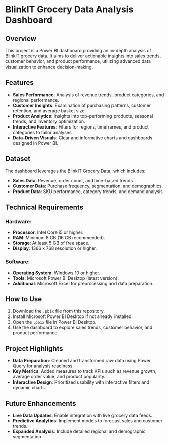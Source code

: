 # BlinkIT Grocery Data Analysis Dashboard

## Overview
This project is a Power BI dashboard providing an in-depth analysis of BlinkIT grocery data. It aims to deliver actionable insights into sales trends, customer behavior, and product performance, utilizing advanced data visualization to enhance decision-making.

## Features
- **Sales Performance**: Analysis of revenue trends, product categories, and regional performance.
- **Customer Insights**: Examination of purchasing patterns, customer retention, and average basket size.
- **Product Analytics**: Insights into top-performing products, seasonal trends, and inventory optimization.
- **Interactive Features**: Filters for regions, timeframes, and product categories to tailor analyses.
- **Data-Driven Visuals**: Clear and informative charts and dashboards designed in Power BI.

## Dataset
The dashboard leverages the BlinkIT Grocery Data, which includes:
- **Sales Data**: Revenue, order count, and time-based trends.
- **Customer Data**: Purchase frequency, segmentation, and demographics.
- **Product Data**: SKU performance, category trends, and demand analysis.

## Technical Requirements
### Hardware:
- **Processor**: Intel Core i5 or higher.
- **RAM**: Minimum 8 GB (16 GB recommended).
- **Storage**: At least 5 GB of free space.
- **Display**: 1366 x 768 resolution or higher.

### Software:
- **Operating System**: Windows 10 or higher.
- **Tools**: Microsoft Power BI Desktop (latest version).
- **Additional**: Microsoft Excel for preprocessing and data preparation.

## How to Use
1. Download the `.pbix` file from this repository.
2. Install Microsoft Power BI Desktop if not already installed.
3. Open the `.pbix` file in Power BI Desktop.
4. Use the dashboard to explore sales trends, customer behavior, and product performance.

## Project Highlights
- **Data Preparation**: Cleaned and transformed raw data using Power Query for analysis readiness.
- **Key Metrics**: Added measures to track KPIs such as revenue growth, average order value, and product popularity.
- **Interactive Design**: Prioritized usability with interactive filters and dynamic charts.

## Future Enhancements
- **Live Data Updates**: Enable integration with live grocery data feeds.
- **Predictive Analytics**: Implement models to forecast sales and customer trends.
- **Expanded Analysis**: Include detailed regional and demographic segmentation.

